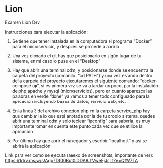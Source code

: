 # Lion
Examen Lion Dev

Instrucciones para ejecutar la aplicación:
1.	Se tiene que tener instalada en la computadora el programa ”Docker” para el microservicio, y después se procede a abrirlo  
 
2.	Una vez clonado el git hay que posicionarlo en algún lugar de tu sistema, en mi caso lo puse en el “Desktop”
 
3.	Hay que abrir una terminal cdm, y posicionarse donde se encuentra la carpeta del proyecto (comando: “cd PATH”) y una vez estando dentro de la carpeta del proyecto ejecutaremos el siguiente comando: “docker-compose up”, si es primera vez se va a tardar un poco, por la instalación de php,apache y mysql (microservicios), pero en cuanto aparezca las palabras en verde “done” ya vamos a tener todo configurado para la aplicación incluyendo bases de datos, servicio web, etc.  
 
4.	En la línea 3 del archivo conexion.php en la carpeta service_php hay que cambiar la ip que está anotada por la de tu propio sistema, puedes abrir una terminal cdm y solo teclear “ipconfig” para saberla, es muy importante tomar en cuenta este punto cada vez que se utilice la aplicación 
 
5.	Por último hay que abrir el navegador y escribir “localhost” y así se abrirá la aplicación

Link para ver como se ejecuta (anexo de screenshots, importante de ver):
https://1drv.ms/w/s!AggZDf00Bu10iDDA8JrVweEjJqL1?e=QfW7TA
